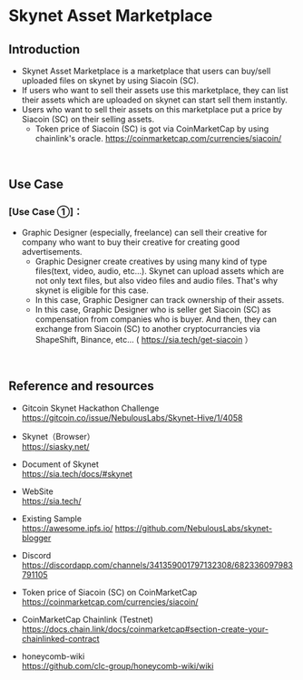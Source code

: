 # Skynet Asset Marketplace
## Introduction
- Skynet Asset Marketplace is a marketplace that users can buy/sell uploaded files on skynet by using Siacoin (SC).
- If users who want to sell their assets use this marketplace, they can list their assets which are uploaded on skynet can start sell them instantly.
- Users who want to sell their assets on this marketplace put a price by Siacoin (SC) on their selling assets.
  - Token price of Siacoin (SC) is got via CoinMarketCap by using chainlink's oracle. 
    https://coinmarketcap.com/currencies/siacoin/

<br />

## Use Case
### [Use Case ①]：
- Graphic Designer (especially, freelance) can sell their creative for company who want to buy their creative for creating good advertisements.
  - Graphic Designer create creatives by using many kind of type files(text, video, audio, etc...). Skynet can upload assets which are not only text files, but also video files and audio files. That's why skynet is eligible for this case.
  - In this case, Graphic Designer can track ownership of their assets.
  - In this case, Graphic Designer who is seller get Siacoin (SC) as compensation from companies who is buyer. And then, they can exchange from Siacoin (SC) to another cryptocurrancies via ShapeShift, Binance, etc... ( https://sia.tech/get-siacoin ）


<br />

## Reference and resources
- Gitcoin Skynet Hackathon Challenge   
https://gitcoin.co/issue/NebulousLabs/Skynet-Hive/1/4058

- Skynet（Browser）  
https://siasky.net/

- Document of Skynet  
https://sia.tech/docs/#skynet

- WebSite  
https://sia.tech/

- Existing Sample  
https://awesome.ipfs.io/
https://github.com/NebulousLabs/skynet-blogger

- Discord  
https://discordapp.com/channels/341359001797132308/682336097983791105

- Token price of Siacoin (SC) on CoinMarketCap  
https://coinmarketcap.com/currencies/siacoin/

- CoinMarketCap Chainlink (Testnet)  
https://docs.chain.link/docs/coinmarketcap#section-create-your-chainlinked-contract   

- honeycomb-wiki   
https://github.com/clc-group/honeycomb-wiki/wiki
